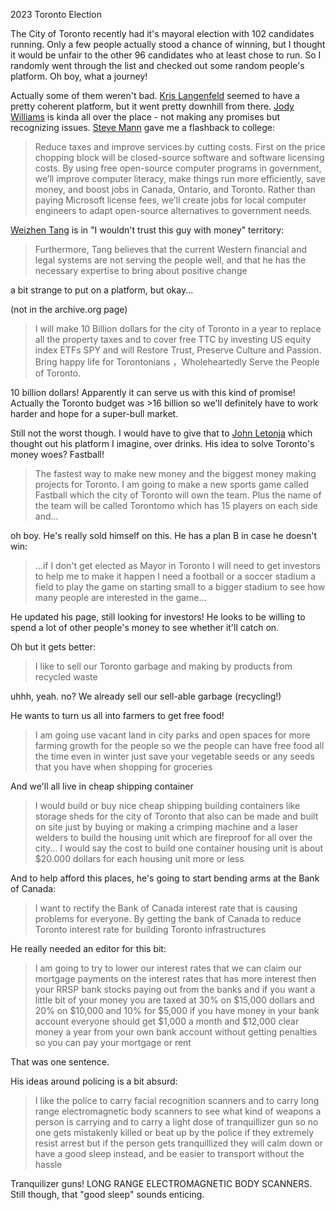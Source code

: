 2023 Toronto Election

The City of Toronto recently had it's mayoral election with 102 candidates running. Only a few people actually stood a chance of winning, but I thought it would be unfair to the other 96 candidates who at least chose to run. So I randomly went through the list and checked out some random people's platform. Oh boy, what a journey!

Actually some of them weren't bad. [Kris Langenfeld](https://web.archive.org/web/20230609123615/https://mayorkris.ca/) seemed to have a pretty coherent platform, but it went pretty downhill from there. [Jody Williams](https://web.archive.org/web/20230609130412/https://gohealthfirst.wixsite.com/jodywilliams) is kinda all over the place - not making any promises but recognizing issues. [Steve Mann](https://web.archive.org/web/20230526025139/https://votestevemann.com/) gave me a flashback to college:

> Reduce taxes and improve services by cutting costs. First on the price chopping block will be closed-source software and software licensing costs. By using free open-source computer programs in government, we’ll improve computer literacy, make things run more efficiently, save money, and boost jobs in Canada, Ontario, and Toronto. Rather than paying Microsoft license fees, we’ll create jobs for local computer engineers to adapt open-source alternatives to government needs.

[Weizhen Tang](https://web.archive.org/web/20230528235959/http://www.torontonewsnet.com/weizhentang/) is in "I wouldn't trust this guy with money" territory:

> Furthermore, Tang believes that the current Western financial and legal systems are not serving the people well, and that he has the necessary expertise to bring about positive change

a bit strange to put on a platform, but okay...

(not in the archive.org page)

> I will make 10 Billion dollars for the city of Toronto in a year to replace all the property taxes and to cover free TTC by investing US equity index ETFs SPY and will Restore Trust, Preserve Culture and Passion. Bring happy life for Torontonians ，Wholeheartedly Serve the People of Toronto.

10 billion dollars! Apparently it can serve us with this kind of promise! Actually the Toronto budget was >16 billion so we'll definitely have to work harder and hope for a super-bull market.

Still not the worst though. I would have to give that to [John Letonja](https://web.archive.org/web/20230602034536/http://johnletonja.ca/) which thought out his platform I imagine, over drinks. His idea to solve Toronto's money woes? Fastball!

> The fastest way to make new money and the biggest money making projects for Toronto.  I am going to make a new sports game called  Fastball which the city of Toronto will own the team. Plus the name of the team will be called Torontomo which has 15 players on each side and...

oh boy. He's really sold himself on this. He has a plan B in case he doesn't win:

> ...if I don't get elected as Mayor in Toronto I will need to get investors to help me to make it happen I need a football or a soccer stadium a field to play the game on starting small to a bigger stadium to see how many people are interested in the game...

He updated his page, still looking for investors! He looks to be willing to spend a lot of other people's money to see whether it'll catch on.

Oh but it gets better:

> I like to sell our Toronto garbage and making by products from recycled waste

uhhh, yeah. no? We already sell our sell-able garbage (recycling!)

He wants to turn us all into farmers to get free food!

> I am going use vacant land in city parks and open spaces for more farming growth for the people so we the people can have free food all the time even in winter just save your vegetable seeds or any seeds that you have when shopping for groceries

And we'll all live in cheap shipping container

> I would build or buy nice cheap shipping building containers like storage sheds for the city of Toronto that also can be made and built on site  just by buying or making a crimping machine and a  laser welders to build the housing unit which are fireproof for all over the city... I would say the cost to build one  container housing unit is about $20.000 dollars for each housing unit more or less

And to help afford this places, he's going to start bending arms at the Bank of Canada:

> I want to rectify the Bank of Canada interest rate that is causing problems for everyone. By getting the bank of Canada to reduce Toronto interest rate for building Toronto infrastructures

He really needed an editor for this bit:

> I am going to try to lower our interest rates that we can claim our mortgage payments on the interest rates that has more interest then your RRSP  bank stocks paying out from the banks and if you want a little bit of your money you are taxed at 30% on $15,000 dollars and 20% on $10,000 and 10% for $5,000  if you have money in your bank account everyone should get $1,000 a month and $12,000 clear money a year from your own bank account without getting penalties so you can pay your mortgage or rent

That was one sentence.

His ideas around policing is a bit absurd:

> I like the police to carry facial recognition scanners and to carry long range electromagnetic body scanners to see what kind of weapons a person is carrying and to carry a light dose of tranquillizer gun so no one gets mistakenly killed or beat up by the police if they extremely resist arrest but if the person gets tranquillized they will calm down or have a good sleep instead, and be easier to transport without the hassle

Tranquilizer guns! LONG RANGE ELECTROMAGNETIC BODY SCANNERS. Still though, that "good sleep" sounds enticing.

